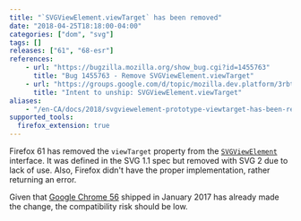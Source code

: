 ```yaml
---
title: "`SVGViewElement.viewTarget` has been removed"
date: "2018-04-25T18:18:00-04:00"
categories: ["dom", "svg"]
tags: []
releases: ["61", "68-esr"]
references:
    - url: "https://bugzilla.mozilla.org/show_bug.cgi?id=1455763"
      title: "Bug 1455763 - Remove SVGViewElement.viewTarget"
    - url: "https://groups.google.com/d/topic/mozilla.dev.platform/3rbtcFOcVjI/discussion"
      title: "Intent to unship: SVGViewElement.viewTarget"
aliases:
    - "/en-CA/docs/2018/svgviewelement-prototype-viewtarget-has-been-removed/"
supported_tools:
  firefox_extension: true
---
```

Firefox 61 has removed the `viewTarget` property from the [`SVGViewElement`](https://developer.mozilla.org/docs/Web/API/SVGViewElement) interface. It was defined in the SVG 1.1 spec but removed with SVG 2 due to lack of use. Also, Firefox didn't have the proper implementation, rather returning an error.

Given that [Google Chrome 56](https://www.chromestatus.com/feature/5665473114931200) shipped in January 2017 has already made the change, the compatibility risk should be low.
